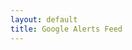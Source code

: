 ```yaml
---
layout: default
title: Google Alerts Feed
---
```

<div id="google-alerts-feed"></div>

<script>
  const googleAlertsFeedUrl = 'https://s5tvejj1hh.execute-api.us-east-1.amazonaws.com/therealrss3';
  const googleAlertsFeedContainer = document.getElementById('google-alerts-feed');
  
  fetch(googleAlertsFeedUrl)
    .then(response => response.text())
    .then(data => {
      const parser = new DOMParser();
      const xml = parser.parseFromString(data, 'application/xml');
      const items = xml.querySelectorAll('entry');
      
      let html = '';
      items.forEach(item => {
        html += `
          <h2>${item.querySelector('title').textContent}</h2>
          <p>${item.querySelector('content').textContent}</p>
          <a href="${item.querySelector('link').getAttribute('href')}" target="_blank">Read More</a>
        `;
      });
      
      googleAlertsFeedContainer.innerHTML = html;
    });
</script>
